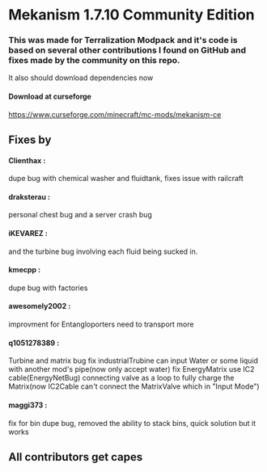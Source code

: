 # Mekanism 1.7.10 Community Edition

### This was made for Terralization Modpack and it's code is based on several other contributions I found on GitHub and fixes made by the community on this repo.

It also should download dependencies now

#### Download at curseforge
https://www.curseforge.com/minecraft/mc-mods/mekanism-ce

## Fixes by

#### Clienthax : 
dupe bug with chemical washer and fluidtank, fixes issue with railcraft

#### draksterau : 
personal chest bug and a server crash bug

#### iKEVAREZ : 
and the turbine bug involving each fluid being sucked in.

#### kmecpp : 
dupe bug with factories

#### awesomely2002 : 
improvment for Entangloporters need to transport more

#### q1051278389 : 
Turbine and matrix bug
fix industrialTrubine can input Water or some liquid with another mod's pipe(now only accept water)
fix EnergyMatrix use IC2 cable(EnergyNetBug) connecting valve as a loop to fully charge the Matrix(now IC2Cable can't connect the MatrixValve which in "Input Mode")

#### maggi373 :
fix for bin dupe bug, removed the ability to stack bins, quick solution but it works

## All contributors get capes
